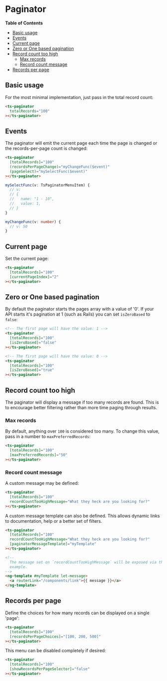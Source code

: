 <h1>Paginator</h1>


<!-- START doctoc generated TOC please keep comment here to allow auto update -->
<!-- DON'T EDIT THIS SECTION, INSTEAD RE-RUN doctoc TO UPDATE -->
**Table of Contents**

- [Basic usage](#basic-usage)
- [Events](#events)
- [Current page](#current-page)
- [Zero or One based pagination](#zero-or-one-based-pagination)
- [Record count too high](#record-count-too-high)
  - [Max records](#max-records)
  - [Record count message](#record-count-message)
- [Records per page](#records-per-page)

<!-- END doctoc generated TOC please keep comment here to allow auto update -->


## Basic usage

For the most minimal implementation, just pass in the total record count:

```html
<ts-paginator
  totalRecords="100"
></ts-paginator>
```

## Events

The paginator will emit the current page each time the page is changed or the records-per-page count
is changed:

```html
<ts-paginator
  [totalRecords]="100"
  (recordsPerPageChange)="myChangeFunc($event)"
  (pageSelect)="mySelectFunc($event)"
></ts-paginator>
```

```typescript
mySelectFunc(v: TsPaginatorMenuItem) {
  // v:
  // {
  //   name: "1 - 10",
  //   value: 1,
  // }
}

myChangeFunc(v: number) {
  // v: 50
}
```


## Current page

Set the current page:

```html
<ts-paginator
  [totalRecords]="100"
  [currentPageIndex]="2"
></ts-paginator>
```


## Zero or One based pagination

By default the paginator starts the pages array with a value of '0'. If your API starts it's
pagination at 1 (such as Rails) you can set `isZeroBased` to `false`:

```html
<!-- The first page will have the value: 1 -->
<ts-paginator
  [totalRecords]="100"
  [isZeroBased]="false"
></ts-paginator>

<!-- The first page will have the value: 0 -->
<ts-paginator
  [totalRecords]="100"
  [isZeroBased]="true"
></ts-paginator>
```

## Record count too high

The paginator will display a message if too many records are found. This is to encourage better
filtering rather than more time paging through results.

### Max records

By default, anything over `100` is considered too many. To change this value, pass in a number to
`maxPreferredRecords`:

```html
<ts-paginator
  [totalRecords]="100"
  [maxPreferredRecords]="50"
></ts-paginator>
```

### Record count message

A custom message may be defined:

```html
<ts-paginator
  [totalRecords]="100"
  recordCountTooHighMessage="What they heck are you looking for?"
></ts-paginator>
```

A custom message template can also be defined. This allows dynamic links to documentation, help or a
better set of filters.

```html
<ts-paginator
  [totalRecords]="100"
  recordCountTooHighMessage="What they heck are you looking for?"
  [paginatorMessageTemplate]="myTemplate"
></ts-paginator>

<!--
  The message set on `recordCountTooHighMessage` will be exposed via the variable `message` in this
  example.
-->
<ng-template #myTemplate let-message>
  <a routerLink="/components/link">{{ message }}</a>
</ng-template>
```

## Records per page

Define the choices for how many records can be displayed on a single 'page':

```html
<ts-paginator
  [totalRecords]="100"
  [recordsPerPageChoices]="[100, 200, 500]"
></ts-paginator>
```

This menu can be disabled completely if desired:

```html
<ts-paginator
  [totalRecords]="100"
  [showRecordsPerPageSelector]="false"
></ts-paginator>
```
